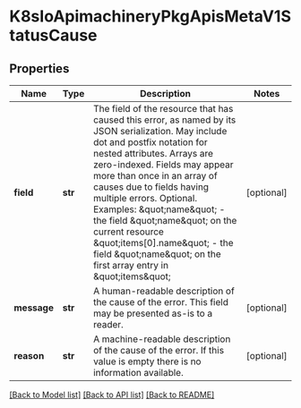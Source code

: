 # K8sIoApimachineryPkgApisMetaV1StatusCause

## Properties
Name | Type | Description | Notes
------------ | ------------- | ------------- | -------------
**field** | **str** | The field of the resource that has caused this error, as named by its JSON serialization. May include dot and postfix notation for nested attributes. Arrays are zero-indexed.  Fields may appear more than once in an array of causes due to fields having multiple errors. Optional.  Examples:   \&quot;name\&quot; - the field \&quot;name\&quot; on the current resource   \&quot;items[0].name\&quot; - the field \&quot;name\&quot; on the first array entry in \&quot;items\&quot; | [optional] 
**message** | **str** | A human-readable description of the cause of the error.  This field may be presented as-is to a reader. | [optional] 
**reason** | **str** | A machine-readable description of the cause of the error. If this value is empty there is no information available. | [optional] 

[[Back to Model list]](../README.md#documentation-for-models) [[Back to API list]](../README.md#documentation-for-api-endpoints) [[Back to README]](../README.md)


